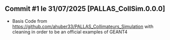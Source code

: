 ## Commit #1 le 31/07/2025 [PALLAS_CollSim.0.0.0]
- Basis Code from https://github.com/ahuber33/PALLAS_Collimateurs_Simulation with cleaning in order to be an official examples of GEANT4